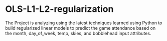 # OLS-L1-L2-regularization
The Project is analyzing using the latest techniques learned using Python to build regularized linear models to predict the game attendance based on the month, day_of_week, temp, skies, and bobblehead input attributes.
